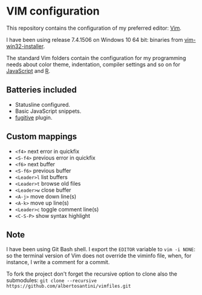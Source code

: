 VIM configuration
=================

This repository contains the configuration of my preferred editor:
[Vim](http://www.vim.org/).

I have been using release 7.4.1506 on Windows 10 64 bit: binaries from
[vim-win32-installer](https://github.com/vim/vim-win32-installer).

The standard Vim folders contain the configuration for my programming needs
about color theme, indentation, compiler settings and so on for
[JavaScript](http://nodejs.org/) and [R](http://www.r-project.org/).

## Batteries included

- Statusline configured.
- Basic JavaScript snippets.
- [fugitive](https://github.com/tpope/vim-fugitive) plugin.

## Custom mappings

- `<f4>` next error in quickfix
- `<S-f4>` previous error in quickfix
- `<f6>` next buffer
- `<S-f6>` previous buffer
- `<Leader>l` list buffers
- `<Leader>t` browse old files
- `<Leader>w` close buffer
- `<A-j>` move down line(s)
- `<A-k>` move up line(s)
- `<Leader>c` toggle comment line(s)
- `<C-S-P>` show syntax highlight

## Note

I have been using Git Bash shell. I export the `EDITOR` variable to `vim -i
NONE`: so the terminal version of Vim does not override the viminfo file, when,
for instance, I write a comment for a commit.

To fork the project don't forget the recursive option to clone also the
submodules: `git clone --recursive https://github.com/albertosantini/vimfiles.git`
